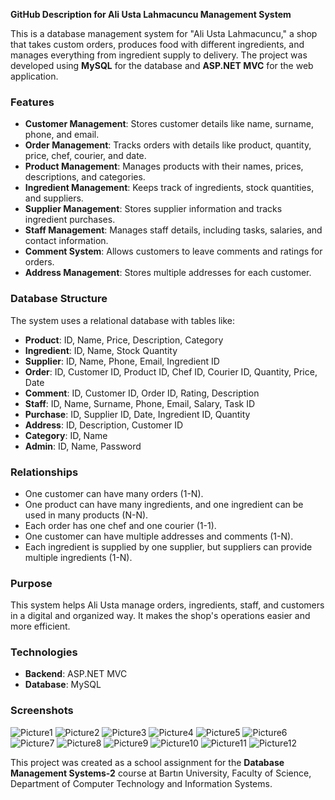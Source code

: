 **GitHub Description for Ali Usta Lahmacuncu Management System**

This is a database management system for "Ali Usta Lahmacuncu," a shop that takes custom orders, produces food with different ingredients, and manages everything from ingredient supply to delivery. The project was developed using **MySQL** for the database and **ASP.NET MVC** for the web application.

### Features
- **Customer Management**: Stores customer details like name, surname, phone, and email.
- **Order Management**: Tracks orders with details like product, quantity, price, chef, courier, and date.
- **Product Management**: Manages products with their names, prices, descriptions, and categories.
- **Ingredient Management**: Keeps track of ingredients, stock quantities, and suppliers.
- **Supplier Management**: Stores supplier information and tracks ingredient purchases.
- **Staff Management**: Manages staff details, including tasks, salaries, and contact information.
- **Comment System**: Allows customers to leave comments and ratings for orders.
- **Address Management**: Stores multiple addresses for each customer.

### Database Structure
The system uses a relational database with tables like:
- **Product**: ID, Name, Price, Description, Category
- **Ingredient**: ID, Name, Stock Quantity
- **Supplier**: ID, Name, Phone, Email, Ingredient ID
- **Order**: ID, Customer ID, Product ID, Chef ID, Courier ID, Quantity, Price, Date
- **Comment**: ID, Customer ID, Order ID, Rating, Description
- **Staff**: ID, Name, Surname, Phone, Email, Salary, Task ID
- **Purchase**: ID, Supplier ID, Date, Ingredient ID, Quantity
- **Address**: ID, Description, Customer ID
- **Category**: ID, Name
- **Admin**: ID, Name, Password

### Relationships
- One customer can have many orders (1-N).
- One product can have many ingredients, and one ingredient can be used in many products (N-N).
- Each order has one chef and one courier (1-1).
- One customer can have multiple addresses and comments (1-N).
- Each ingredient is supplied by one supplier, but suppliers can provide multiple ingredients (1-N).

### Purpose
This system helps Ali Usta manage orders, ingredients, staff, and customers in a digital and organized way. It makes the shop's operations easier and more efficient.

### Technologies
- **Backend**: ASP.NET MVC
- **Database**: MySQL

### Screenshots

![Picture1](https://github.com/user-attachments/assets/67699e6c-30c3-4f9a-b96e-b2ebad328775)
![Picture2](https://github.com/user-attachments/assets/200db5aa-d5db-4e0f-9dcd-f08def4c6574)
![Picture3](https://github.com/user-attachments/assets/73dd3104-9f0e-402c-8da3-305cac6977b8)
![Picture4](https://github.com/user-attachments/assets/012393ef-4968-46c3-bbca-ce3778463db5)
![Picture5](https://github.com/user-attachments/assets/b67ae22b-a3ea-43a8-b034-9fdb68b04c04)
![Picture6](https://github.com/user-attachments/assets/4393d479-d4d2-42aa-9a3a-9ca42a72800c)
![Picture7](https://github.com/user-attachments/assets/197d3584-1123-4d41-bac9-3ffd8bdb6bb8)
![Picture8](https://github.com/user-attachments/assets/a1a000e7-6366-43bd-9147-64091251b120)
![Picture9](https://github.com/user-attachments/assets/7af45bb8-47b0-4f70-9e65-425d553137b0)
![Picture10](https://github.com/user-attachments/assets/007fde1f-6e0f-4012-89ea-dbe7fe27e934)
![Picture11](https://github.com/user-attachments/assets/c76c963e-78cd-48c0-9cb2-ef99f5af8d27)
![Picture12](https://github.com/user-attachments/assets/c3656473-8c2e-4d45-a971-52a4adbaa4af)


This project was created as a school assignment for the **Database Management Systems-2** course at Bartın University, Faculty of Science, Department of Computer Technology and Information Systems.

